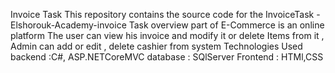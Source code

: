 Invoice Task
This repository contains the source code for the InvoiceTask -Elshorouk-Academy-invoice Task overview part of E-Commerce is an online platform
The user can view his invoice and modify it or delete Items from it , Admin can add or edit , delete cashier from system
Technologies Used backend :C#, ASP.NETCoreMVC database : SQlServer
Frontend : HTMl,CSS
